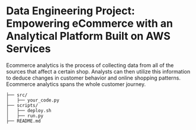 # Data Engineering Project: Empowering eCommerce with an Analytical Platform Built on AWS Services
Ecommerce analytics is the process of collecting data from all of the sources that affect a certain shop. Analysts can then utilize this information to deduce changes in customer behavior and online shopping patterns. Ecommerce analytics spans the whole customer journey.

```arduino
├── src/
│   ├── your_code.py
├── scripts/
│   ├── deploy.sh
│   ├── run.py
├── README.md
```

